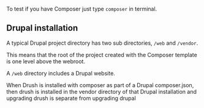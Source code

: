 To test if you have Composer just type `composer` in terminal.

## Drupal installation

A typical Drupal project directory has two sub directories, `/web` and `/vendor`.

This means that the root of the project created with the Composer template is one level above the webroot.

A `/web` directory includes a Drupal website.

When Drush is installed with composer as part of a Drupal composer.json, then drush is installed in the vendor directory of that Drupal installation and upgrading drush is separate from upgrading drupal
